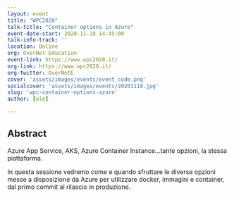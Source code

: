 ```yaml
---
layout: event
title: "WPC2020"
talk-title: "Container options in Azure"
event-date-start: 2020-11-18 14:45:00
talk-info-track: ''
location: Online
org: OverNet Education
event-link: https://www.wpc2020.it/
org-link: https://www.wpc2020.it/
org-twitter: OverNetE
cover: 'assets/images/events/event_code.png'
socialcover: 'assets/images/events/20201118.jpg'
slug: 'wpc-container-options-azure'
author: [ale]

---
```

## Abstract
Azure App Service, AKS, Azure Container Instance...tante opzioni, la stessa piattaforma.

In questa sessione vedremo come e quando sfruttare le diverse opzioni messe a disposizione da Azure per utilizzare docker, immagini e container, dal primo commit al rilascio in produzione.
